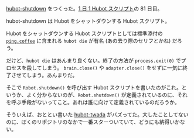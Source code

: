 [hubot-shutdown][gh:bouzuya/hubot-shutdown] をつくった。[1 日 1 Hubot スクリプト][hubot-script-per-day]の 81 日目。

hubot-shutdown は Hubot をシャットダウンする Hubot スクリプト。

Hubot をシャットダウンする Hubot スクリプトとしては標準添付の [`ping.coffee`](https://github.com/github/hubot/blob/master/src/scripts/ping.coffee) に含まれる `hubot die` が有名 (あの去り際のセリフとかね) だろう。

だけど、`hubot die` はあんまり良くない。終了の方法が `process.exit(0)` でプロセスを殺してしまう。 `brain.close()` や `adapter.close()` をせずに一気に終了させてしまう。あんまりだ。

そこで `Robot.shutdown()` を呼び出す Hubot スクリプトを書いたのがこれ。というか、よく分からないのが、`Robot.shutdown()` が定義されているのに、それを呼ぶ手段がないってこと。あれは誰に向けて定義されているのだろうか。

そういえば、おととい書いた [hubot-twada][gh:bouzuya/hubot-twada] がバズってた。大したことしてないのに、ぼくのリポジトリのなかで一番スターついていて、どうにも納得いかない。

[gh:bouzuya/hubot-twada]: https://github.com/bouzuya/hubot-twada
[gh:bouzuya/hubot-shutdown]: https://github.com/bouzuya/hubot-shutdown
[hubot-script-per-day]: https://blog.bouzuya.net/posts?tags=hubot-script-per-day
